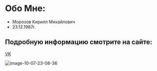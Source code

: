 # Обо Мне:
- Морозов Кирилл Михайлович
- 23.12.1987г.

## Подробную информацию смотрите на сайте:
[VK](https://vk.com/kirill.morozoff)

![image-10-07-23-08-36](https://github.com/mKirja/www/assets/138771371/c36c73b4-3212-4eaf-b142-6d5790620427)
